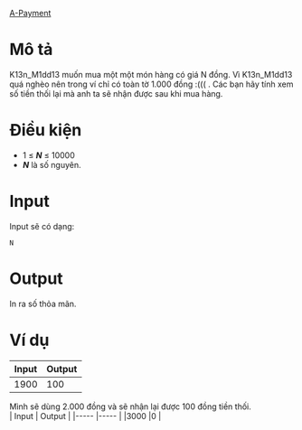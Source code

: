 [A-Payment](https://atcoder.jp/contests/abc173/tasks/abc173_a)

# Mô tả
K13n_M1dd13 muốn mua một một món hàng có giá N đồng.
Vì K13n_M1dd13 quá nghèo nên trong ví chỉ có toàn tờ 1.000 đồng :((( . Các bạn hãy tính xem số tiền thối lại mà anh ta sẽ nhận được sau khi mua hàng. 

# Điều kiện
* 1 ≤ *<b>N</b>* ≤ 10000
* *<b>N</b>* là số nguyên.  

# Input
Input sẽ có dạng:
```
N
```
</b></i>

# Output
In ra số thỏa mãn.

# Ví dụ
| Input | Output |
|-----  |-----   |
|1900   |100     |

Mình sẽ dùng 2.000 đồng và sẽ nhận lại được 100 đồng tiền thối.
<br>
| Input | Output |
|-----  |-----   |
|3000   |0       |


